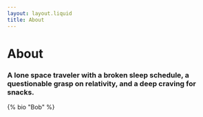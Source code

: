 ```yaml
---
layout: layout.liquid
title: About
---
```


# About
<h3 class="about-text">A lone space traveler with a broken sleep schedule, a questionable grasp on relativity, and a deep craving for snacks.</h3>
{% bio "Bob" %}